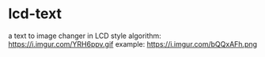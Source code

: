 # lcd-text
a text to image changer in LCD style
algorithm: https://i.imgur.com/YRH6ppv.gif
example: https://i.imgur.com/bQQxAFh.png
